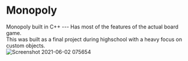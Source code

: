 # Monopoly
Monopoly built in C++ --- Has most of the features of the actual board game. <br>
This was built as a final project during highschool with a heavy focus on custom objects. <br>
![Screenshot 2021-06-02 075654](https://user-images.githubusercontent.com/70382763/120476077-2b026080-c378-11eb-8a45-71b34f7e103f.png)
